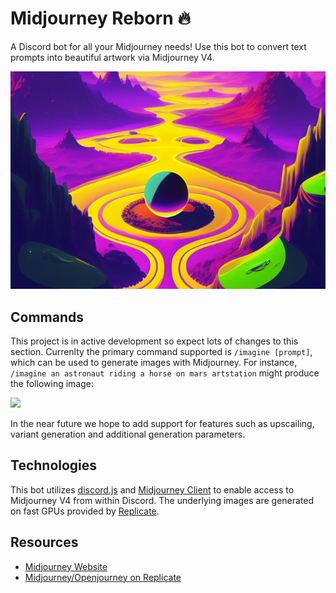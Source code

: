 # Midjourney Reborn 🔥

A Discord bot for all your Midjourney needs! Use this bot to convert text prompts into beautiful artwork via Midjourney V4.

<div align=left>
<img src='art.png'>
</div>


## Commands

This project is in active development so expect lots of changes to this section. Currenlty the primary command supported is `/imagine [prompt]`, which can be used to generate images with Midjourney. For instance, `/imagine an astronaut riding a horse on mars artstation` might produce the following image:

<img src='https://replicate.delivery/pbxt/f4nlztv3uz1iFC4AEf2wBYQGTezdVeysvtZUtwfsvZOJDN6AC/out-0.png' width=50%>

In the near future we hope to add support for features such as upscailing, variant generation and additional generation parameters. 


## Technologies

This bot utilizes [discord.js](https://discord.js.org/#/) and [Midjourney Client](https://github.com/oelin/midjourney-client) to enable access to Midjourney V4 from within Discord. The underlying images are generated on fast GPUs provided by [Replicate](https://replicate.com).


## Resources

* [Midjourney Website](https://www.midjourney.com/home/?callbackUrl=%2Fapp%2F)
* [Midjourney/Openjourney on Replicate](https://replicate.com/prompthero/openjourney)
